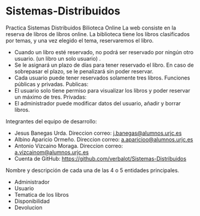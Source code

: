 # Sistemas-Distribuidos
Practica Sistemas Distribuidos
Bilioteca Online
La web consiste en la reserva de libros de libros online. La biblioteca tiene los libros clasificados por temas, y una vez elegido el tema, reservaremos el libro. 
  -	Cuando un libro esté reservado, no podrá ser reservado por ningún otro usuario. (un libro un solo usuario) .
  -	Se le asignará un plazo de días para tener reservado el libro. En caso de sobrepasar el plazo, se le penalizará sin poder reservar.
  -	Cada usuario puede tener reservados solamente tres libros.
Funciones públicas y privadas.
Publicas:
  -	El usuario solo tiene permiso para visualizar los libros y poder reservar un máximo de tres.
Privadas:
  -	El administrador puede modificar datos del usuario, añadir y borrar libros.
  
Integrantes del equipo de desarrollo:
  - Jesus Banegas Urda. Direccion correo: j.banegas@alumnos.urjc.es
  - Albino Aparicio Ormeño. Direccion correo: a.aparicioo@alumnos.urjc.es
  - Antonio Vizcaino Moraga. Direccion correo: a.vizcainom@alumnos.urjc.es
  - Cuenta de GitHub: https://github.com/verbalot/Sistemas-Distribuidos
  
Nombre y descripción de cada una de las 4 o 5 entidades principales.
  - Administrador
  - Usuario
  - Tematica de los libros
  - Disponibilidad
  - Devolucion 
  
